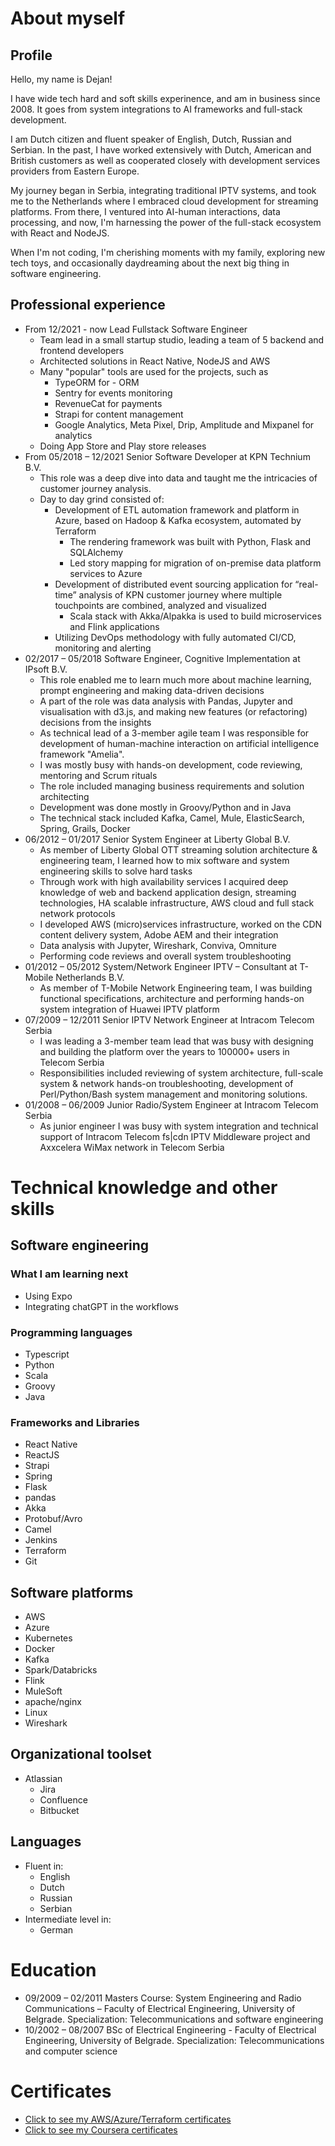 # About myself

## Profile

Hello, my name is Dejan!

I have wide tech hard and soft skills experinence, and am in business since 2008. It goes from system integrations to AI frameworks and full-stack development. 

I am Dutch citizen and fluent speaker of English, Dutch, Russian and Serbian. In the past, I have worked extensively with Dutch, American and British customers as well as cooperated closely with development services providers from Eastern Europe.

My journey began in Serbia, integrating traditional IPTV systems, and took me to the Netherlands where I embraced cloud development for streaming platforms. From there, I ventured into AI-human interactions, data processing, and now, I'm harnessing the power of the full-stack ecosystem with React and NodeJS.

When I'm not coding, I'm cherishing moments with my family, exploring new tech toys, and occasionally daydreaming about the next big thing in software engineering.

## Professional experience
* From 12/2021 - now Lead Fullstack Software Engineer
  * Team lead in a small startup studio, leading a team of 5 backend and frontend developers
  * Architected solutions in React Native, NodeJS and AWS
  * Many "popular" tools are used for the projects, such as
    * TypeORM for - ORM
    * Sentry for events monitoring
    * RevenueCat for payments
    * Strapi for content management
    * Google Analytics, Meta Pixel, Drip, Amplitude and Mixpanel for analytics
  * Doing App Store and Play store releases
* From 05/2018 – 12/2021 Senior Software Developer at KPN Technium B.V.
  * This role was a deep dive into data and taught me the intricacies of customer journey analysis.
  * Day to day grind consisted of:
    * Development of ETL automation framework and platform in Azure, based on Hadoop & Kafka ecosystem, automated by Terraform
      * The rendering framework was built with Python, Flask and SQLAlchemy
      * Led story mapping for migration of on-premise data platform services to Azure 
    * Development of distributed event sourcing application for “real-time” analysis of KPN customer journey where multiple touchpoints are combined, analyzed and visualized
      * Scala stack with Akka/Alpakka is used to build microservices and Flink applications
    * Utilizing DevOps methodology with fully automated CI/CD, monitoring and alerting
* 02/2017 – 05/2018 Software Engineer, Cognitive Implementation at IPsoft B.V.
    * This role enabled me to learn much more about machine learning, prompt engineering and making data-driven decisions
    * A part of the role was data analysis with Pandas, Jupyter and visualisation with d3.js, and making new features (or refactoring) decisions from the insights
    * As technical lead of a 3-member agile team I was responsible for development of human-machine interaction on artificial intelligence framework "Amelia".
    * I was mostly busy with hands-on development, code reviewing, mentoring and Scrum rituals
    * The role included managing business requirements and solution architecting
    * Development was done mostly in Groovy/Python and in Java
    * The technical stack included Kafka, Camel, Mule, ElasticSearch, Spring, Grails, Docker
* 06/2012 – 01/2017 Senior System Engineer at Liberty Global B.V.
    * As member of Liberty Global OTT streaming solution architecture & engineering team, I learned how to mix software and system engineering skills to solve hard tasks
    * Through work with high availability services I acquired deep knowledge of web and backend application design, streaming technologies, HA scalable infrastructure, AWS cloud and full stack network protocols
    * I developed AWS (micro)services infrastructure, worked on the CDN content delivery system, Adobe AEM and their integration 
    * Data analysis with Jupyter, Wireshark, Conviva, Omniture
    * Performing code reviews and overall system troubleshooting
* 01/2012 – 05/2012 System/Network Engineer IPTV – Consultant at T-Mobile Netherlands B.V.
    * As member of T-Mobile Network Engineering team, I was building functional specifications, architecture and performing hands-on system integration of Huawei IPTV platform
* 07/2009 – 12/2011 Senior IPTV Network Engineer at Intracom Telecom Serbia
    * I was leading a 3-member team lead that was busy with designing and building the platform over the years to 100000+ users in Telecom Serbia
    * Responsibilities included reviewing of system architecture, full-scale system & network hands-on troubleshooting, development of Perl/Python/Bash system management and monitoring solutions.
* 01/2008 – 06/2009 Junior Radio/System Engineer at Intracom Telecom Serbia
    * As junior engineer I was busy with system integration and technical support of Intracom Telecom fs|cdn IPTV Middleware project and Axxcelera WiMax network in Telecom Serbia
 
# Technical knowledge and other skills
## Software engineering
### What I am learning next
* Using Expo
* Integrating chatGPT in the workflows
### Programming languages
* Typescript
* Python
* Scala
* Groovy
* Java
### Frameworks and Libraries
* React Native
* ReactJS
* Strapi
* Spring
* Flask
* pandas
* Akka
* Protobuf/Avro
* Camel
* Jenkins
* Terraform
* Git
## Software platforms 
* AWS
* Azure
* Kubernetes
* Docker
* Kafka
* Spark/Databricks
* Flink
* MuleSoft
* apache/nginx
* Linux
* Wireshark
## Organizational toolset
* Atlassian 
    * Jira
    * Confluence
    * Bitbucket
## Languages 
* Fluent in:
    * English
    * Dutch
    * Russian
    * Serbian
* Intermediate level in:
    * German
 
# Education
* 09/2009 – 02/2011 Masters Course: System Engineering and Radio Communications – Faculty of Electrical Engineering, University of Belgrade. Specialization: Telecommunications and software engineering
* 10/2002 – 08/2007 BSc of Electrical Engineering - Faculty of Electrical Engineering, University of Belgrade. Specialization: Telecommunications and computer science
 
# Certificates
* [Click to see my AWS/Azure/Terraform certificates](https://www.youracclaim.com/users/dejan-petkovic)
* [Click to see my Coursera certificates](https://coursera.org/share/32a42acb44082359b7c10bfea2f765ee)
